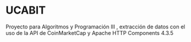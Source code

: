 # UCABIT

Proyecto para Algoritmos y Programación III , extracción de datos con el uso de la API de CoinMarketCap y Apache HTTP Components 4.3.5

